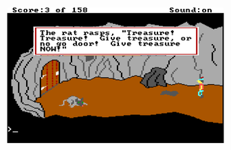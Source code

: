 ![King's Quest Door Rat](https://github.com/recursive-rat4/recursive-rat4/raw/master/kings-quest-door-rat.png)
